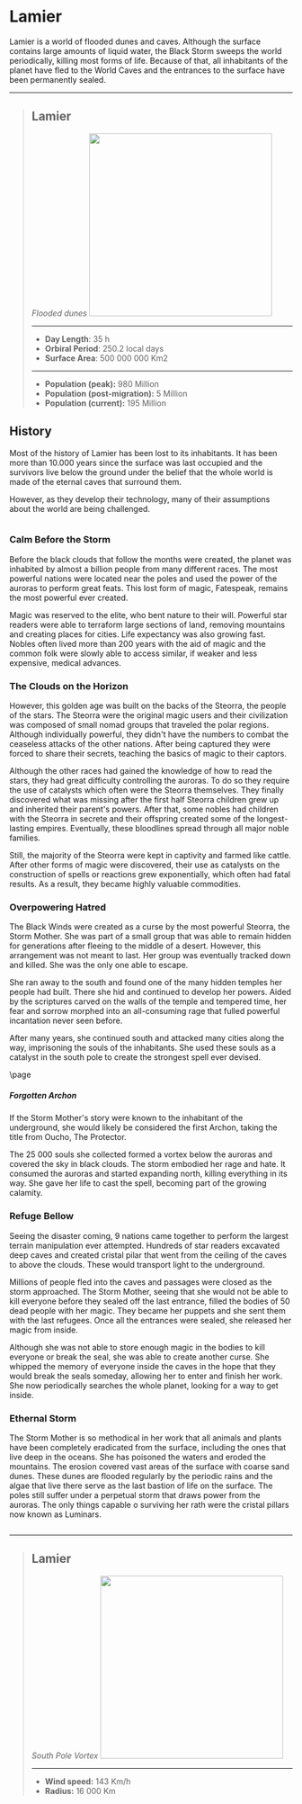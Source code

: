 # Lamier

Lamier is a world of flooded dunes and caves. Although the surface contains large amounts of liquid water, the Black Storm sweeps the world periodically, killing most forms of life. Because of that, all inhabitants of the planet have fled to the World Caves and the entrances to the surface have been permanently sealed.
___
> ## Lamier
> *Flooded dunes*
> <img 
  src='https://upload.wikimedia.org/wikipedia/commons/thumb/a/a7/Len%C3%A7%C3%B3is_Maranhenses_2018.jpg/1200px-Len%C3%A7%C3%B3is_Maranhenses_2018.jpg'
  style='width:325px' />
> ___
> - **Day Length**: 35 h
> - **Orbiral Period**: 250.2 local days
> - **Surface Area**: 500 000 000 Km2
> ___
> - **Population (peak):** 980 Million
> - **Population (post-migration):** 5 Million
> - **Population (current):** 195 Million


## History

Most of the history of Lamier has been lost to its inhabitants. It has been more than 10.000 years since the surface was last occupied and the survivors live below the ground under the belief that the whole world is made of the eternal caves that surround them.

However, as they develop their technology, many of their assumptions about the world are being challenged.

```
```

### Calm Before the Storm

Before the black clouds that follow the months were created, the planet was inhabited by almost a billion people from many different races. The most powerful nations were located near the poles and used the power of the auroras to perform great feats. This lost form of magic, Fatespeak, remains the most powerful ever created.

Magic was reserved to the elite, who bent nature to their will. Powerful star readers were able to terraform large sections of land, removing mountains and creating places for cities. Life expectancy was also growing fast. Nobles often lived more than 200 years with the aid of magic and the common folk were slowly able to access similar, if weaker and less expensive, medical advances.

### The Clouds on the Horizon

However, this golden age was built on the backs of the Steorra, the people of the stars. The Steorra were the original magic users and their civilization was composed of small nomad groups that traveled the polar regions. Although individually powerful, they didn't have the numbers to combat the ceaseless attacks of the other nations.
After being captured they were forced to share their secrets, teaching the basics of magic to their captors.

Although the other races had gained the knowledge of how to read the stars, they had great difficulty controlling the auroras. To do so they require the use of catalysts which often were the Steorra themselves. They finally discovered what was missing after the first half Steorra children grew up and inherited their parent's powers. After that, some nobles had children with the Steorra in secrete and their offspring created some of the longest-lasting empires. Eventually, these bloodlines spread through all major noble families.

Still, the majority of the Steorra were kept in captivity and farmed like cattle. After other forms of magic were discovered, their use as catalysts on the construction of spells or reactions grew exponentially, which often had fatal results. As a result, they became highly valuable commodities.

### Overpowering Hatred

The Black Winds were created as a curse by the most powerful Steorra, the Storm Mother. She was part of a small group that was able to remain hidden for generations after fleeing to the middle of a desert. However, this arrangement was not meant to last. Her group was eventually tracked down and killed. She was the only one able to escape.

She ran away to the south and found one of the many hidden temples her people had built. There she hid and continued to develop her powers. Aided by the scriptures carved on the walls of the temple and tempered time, her fear and sorrow morphed into an all-consuming rage that fulled powerful incantation never seen before. 



After many years, she continued south and attacked many cities along the way, imprisoning the souls of the inhabitants. She used these souls as a catalyst in the south pole to create the strongest spell ever devised. 
<div class='pageNumber auto'></div>

\page
<div class='descriptive'>

##### Forgotten Archon

If the Storm Mother's story were known to the inhabitant of the underground, she would likely be considered the first Archon, taking the title from Oucho, The Protector.

</div>



The 25 000 souls she collected formed a vortex below the auroras and covered the sky in black clouds. The storm embodied her rage and hate. It consumed the auroras and started expanding north, killing everything in its way. She gave her life to cast the spell, becoming part of the growing calamity.

### Refuge Bellow

Seeing the disaster coming, 9 nations came together to perform the largest terrain manipulation ever attempted. Hundreds of star readers excavated deep caves and created cristal pilar that went from the ceiling of the caves to above the clouds. These would transport light to the underground.

Millions of people fled into the caves and passages were closed as the storm approached. The Storm Mother, seeing that she would not be able to kill everyone before they sealed off the last entrance, filled the bodies of 50 dead people with her magic. They became her puppets and she sent them with the last refugees. Once all the entrances were sealed, she released her magic from inside.

Although she was not able to store enough magic in the bodies to kill everyone or break the seal, she was able to create another curse. She whipped the memory of everyone inside the caves in the hope that they would break the seals someday, allowing her to enter and finish her work. She now periodically searches the whole planet, looking for a way to get inside.

### Ethernal Storm

The Storm Mother is so methodical in her work that all animals and plants have been completely eradicated from the surface, including the ones that live deep in the oceans. She has poisoned the waters and eroded the mountains. The erosion covered vast areas of the surface with coarse sand dunes. These dunes are flooded regularly by the periodic rains and the algae that live there serve as the last bastion of life on the surface. The poles still suffer under a perpetual storm that draws power from the auroras. The only things capable o surviving her rath were the cristal pillars now known as Luminars.

```
```
___
> ## Lamier
>*South Pole Vortex*
> <img 
  src='https://solarsystem.nasa.gov/system/resources/detail_files/15953_PIA17145.jpg' 
  style='width:325px' />
> ___
> - **Wind speed:** 143 Km/h
> - **Radius:** 16 000 Km


  


<div class='pageNumber auto'></div>


